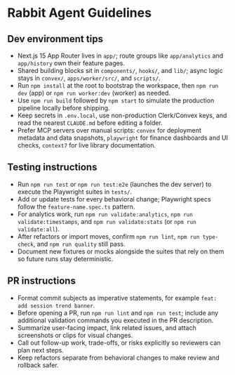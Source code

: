 # Rabbit Agent Guidelines

## Dev environment tips
- Next.js 15 App Router lives in `app/`; route groups like `app/analytics` and `app/history` own their feature pages.
- Shared building blocks sit in `components/`, `hooks/`, and `lib/`; async logic stays in `convex/`, `apps/worker/src/`, and `scripts/`.
- Run `npm install` at the root to bootstrap the workspace, then `npm run dev` (app) or `npm run worker:dev` (worker) as needed.
- Use `npm run build` followed by `npm start` to simulate the production pipeline locally before shipping.
- Keep secrets in `.env.local`, use non-production Clerk/Convex keys, and read the nearest `CLAUDE.md` before editing a folder.
- Prefer MCP servers over manual scripts: `convex` for deployment metadata and data snapshots, `playwright` for finance dashboards and UI checks, `context7` for live library documentation.

## Testing instructions
- Run `npm run test` or `npm run test:e2e` (launches the dev server) to execute the Playwright suites in `tests/`.
- Add or update tests for every behavioral change; Playwright specs follow the `feature-name.spec.ts` pattern.
- For analytics work, run `npm run validate:analytics`, `npm run validate:timestamps`, and `npm run validate:stats` (or `npm run validate:all`).
- After refactors or import moves, confirm `npm run lint`, `npm run type-check`, and `npm run quality` still pass.
- Document new fixtures or mocks alongside the suites that rely on them so future runs stay deterministic.

## PR instructions
- Format commit subjects as imperative statements, for example `feat: add session trend banner`.
- Before opening a PR, run `npm run lint` and `npm run test`; include any additional validation commands you executed in the PR description.
- Summarize user-facing impact, link related issues, and attach screenshots or clips for visual changes.
- Call out follow-up work, trade-offs, or risks explicitly so reviewers can plan next steps.
- Keep refactors separate from behavioral changes to make review and rollback safer.
